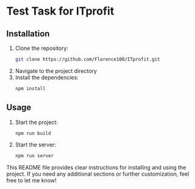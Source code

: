 # Test Task for ITprofit

## Installation

1. Clone the repository:
   ```bash
   git clone https://github.com/Florence100/ITprofit.git
2. Navigate to the project directory
4. Install the dependencies:
   ```bash
   npm install

## Usage

1. Start the project:
   ```bash
   npm run build
3. Start the server:
   ```bash
   npm run server


This README file provides clear instructions for installing and using the project. If you need any additional sections or further customization, feel free to let me know!

